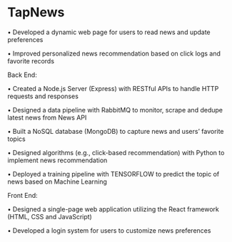 # TapNews

• Developed a dynamic web page for users to read news and update preferences

• Improved personalized news recommendation based on click logs and favorite records 

Back End:

• Created a Node.js Server (Express) with RESTful APIs to handle HTTP requests and responses

• Designed a data pipeline with RabbitMQ to monitor, scrape and dedupe latest news from News API

• Built a NoSQL database (MongoDB) to capture news and users’ favorite topics

• Designed algorithms (e.g., click-based recommendation) with Python to implement news recommendation

• Deployed a training pipeline with TENSORFLOW to predict the topic of news based on Machine Learning 

Front End:

• Designed a single-page web application utilizing the React framework (HTML, CSS and JavaScript)

• Developed a login system for users to customize news preferences
